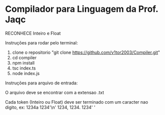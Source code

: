 # Compilador para Linguagem da Prof. Jaqc

RECONHECE Inteiro e Float

Instruções para rodar pelo terminal: 
1. clone o repositorio "git clone https://github.com/v1tor2003/Compiler.git"
2. cd compiler 
3. npm install 
4. tsc index.ts
5. node index.js


Instruções para arquivo de entrada:

O arquivo deve se encontrar com a extensao .txt

Cada token (Inteiro ou Float) deve ser terminado com um caracter nao digito, ex:
1234a 1234'\n' 1234, 1234. 1234' '
